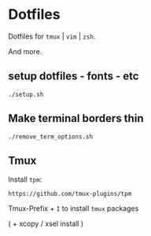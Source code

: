 # Dotfiles

Dotfiles for `tmux` | `vim` | `zsh`.

And more.

## setup dotfiles - fonts - etc

```
./setup.sh
```

## Make terminal borders thin

```
./remove_term_options.sh
```

## Tmux

Install `tpm`:

`https://github.com/tmux-plugins/tpm`

Tmux-Prefix + `I` to install `tmux` packages

( + xcopy / xsel install )
